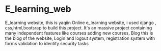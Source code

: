 # E_learning_web
E_learning website, this is yaqiin Online e_learning website, i used  django , css,html,bootsrap to build this project. It's an massive project containing many independent features like courses adding new courses, Blog this is the blog of the website, Login and logout system, registration system with forms validation to identify security tasks 
